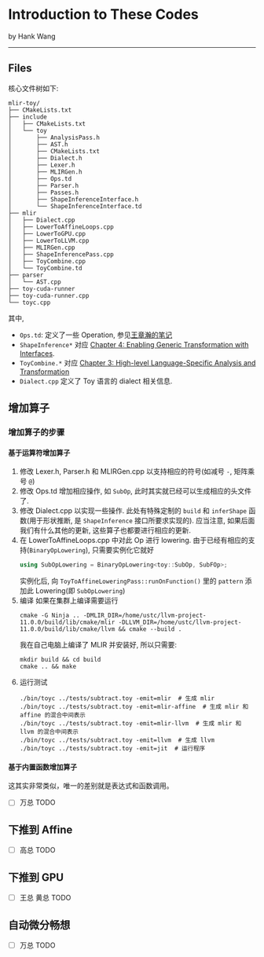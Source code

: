 # Introduction to These Codes

by Hank Wang

---

## Files

核心文件树如下:
```tree
mlir-toy/
├── CMakeLists.txt
├── include
│   ├── CMakeLists.txt
│   └── toy
│       ├── AnalysisPass.h
│       ├── AST.h
│       ├── CMakeLists.txt
│       ├── Dialect.h
│       ├── Lexer.h
│       ├── MLIRGen.h
│       ├── Ops.td
│       ├── Parser.h
│       ├── Passes.h
│       ├── ShapeInferenceInterface.h
│       └── ShapeInferenceInterface.td
├── mlir
│   ├── Dialect.cpp
│   ├── LowerToAffineLoops.cpp
│   ├── LowerToGPU.cpp
│   ├── LowerToLLVM.cpp
│   ├── MLIRGen.cpp
│   ├── ShapeInferencePass.cpp
│   ├── ToyCombine.cpp
│   └── ToyCombine.td
├── parser
│   └── AST.cpp
├── toy-cuda-runner
├── toy-cuda-runner.cpp
└── toyc.cpp
```

其中, 
- `Ops.td`: 定义了一些 Operation, 参见[王章瀚的笔记](https://rabbitwhite1.github.io/posts/llvm/2021-1-23-MLIR_ODS.html)
- `ShapeInference*` 对应 [Chapter 4: Enabling Generic Transformation with Interfaces](https://mlir.llvm.org/docs/Tutorials/Toy/Ch-4/).
- `ToyCombine.*` 对应 [Chapter 3: High-level Language-Specific Analysis and Transformation](https://mlir.llvm.org/docs/Tutorials/Toy/Ch-3/)
- `Dialect.cpp` 定义了 Toy 语言的 dialect 相关信息.


## 增加算子

### 增加算子的步骤

#### 基于运算符增加算子

1. 修改 Lexer.h, Parser.h 和 MLIRGen.cpp 以支持相应的符号(如减号 `-`, 矩阵乘号 `@`)
2. 修改 Ops.td 增加相应操作, 如 `SubOp`, 此时其实就已经可以生成相应的头文件了.
3. 修改 Dialect.cpp 以实现一些操作. 此处有特殊定制的 `build` 和 `inferShape` 函数(用于形状推断, 是 `ShapeInference` 接口所要求实现的). 应当注意, 如果后面我们有什么其他的更新, 这些算子也都要进行相应的更新.
4. 在 LowerToAffineLoops.cpp 中对此 Op 进行 lowering. 由于已经有相应的支持(`BinaryOpLowering`), 只需要实例化它就好
    ```cpp
    using SubOpLowering = BinaryOpLowering<toy::SubOp, SubFOp>;
    ```
    实例化后, 向 `ToyToAffineLoweringPass::runOnFunction()` 里的 `pattern` 添加此 Lowering(即 `SubOpLowering`)
5. 编译
    如果在集群上编译需要运行
    ```shell
    cmake -G Ninja .. -DMLIR_DIR=/home/ustc/llvm-project-11.0.0/build/lib/cmake/mlir -DLLVM_DIR=/home/ustc/llvm-project-11.0.0/build/lib/cmake/llvm && cmake --build .
    ```
    我在自己电脑上编译了 MLIR 并安装好, 所以只需要:
    ```shell
    mkdir build && cd build
    cmake .. && make
6. 运行测试
    ```
    ./bin/toyc ../tests/subtract.toy -emit=mlir  # 生成 mlir
    ./bin/toyc ../tests/subtract.toy -emit=mlir-affine  # 生成 mlir 和 affine 的混合中间表示
    ./bin/toyc ../tests/subtract.toy -emit=mlir-llvm  # 生成 mlir 和 llvm 的混合中间表示
    ./bin/toyc ../tests/subtract.toy -emit=llvm  # 生成 llvm
    ./bin/toyc ../tests/subtract.toy -emit=jit  # 运行程序
    ```

#### 基于内置函数增加算子

这其实非常类似，唯一的差别就是表达式和函数调用。
- [ ] 万总 TODO

## 下推到 Affine

- [ ] 高总 TODO

## 下推到 GPU

- [ ] 王总 黄总 TODO

## 自动微分畅想

- [ ] 万总 TODO

